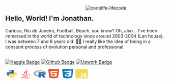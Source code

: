<!--
**jonathanmagliano/jonathanmagliano** is a ✨ _special_ ✨ repository because its `README.md` (this file) appears on your GitHub profile.

Here are some ideas to get you started:

- 🔭 I’m currently working on ...
- 🌱 I’m currently learning ...
- 👯 I’m looking to collaborate on ...
- 🤔 I’m looking for help with ...
- 💬 Ask me about ...
- 📫 How to reach me: ...
- 😄 Pronouns: ...
- ⚡ Fun fact: ...
-->

<img align="right" width="50%" height="50%" src="https://gist.github.com/jonathanmagliano/2ec9ec8086e0d277f6b4bfd44755f12f/raw/1df1f763cedfc9c8b35cfcdcacbe7efb732e0765/code.gif" alt="codelife-lifecode">

## Hello, World! I'm Jonathan.

Carioca, Rio de Janeiro, Football, Beach, you know? Oh, also... I've been immersed in the world of technology since around 2003-2004 (Lan house). I was between 7 and 8 years old. 🤔🔭
I really like the idea of being in a constant process of evolution personal and professional.
<br></br>

[![Kaggle Badge](https://img.shields.io/badge/Kaggle-blue?style=for-the-badge&logo=kaggle&logoColor=white&link=https://kaggle.com/jonathanmagliano)](https://kaggle.com/jonathanmagliano)
[![Github Badge](https://img.shields.io/badge/GitHub-black?style=for-the-badge&logo=github&logoColor=white&link=https://github.com/jonathanmagliano)](https://github.com/jonathanmagliano)
[![Upwork Badge](https://img.shields.io/badge/Upwork-white?style=for-the-badge&logo=upwork&logoColor=success&link=https://upwork.com/ab/flservices/workwith/johntor)](https://upwork.com/ab/flservices/workwith/johntor)
<br>
<div style="display: inline_block">
  <img align="center" alt="John-Python" height="30" width="40" src="https://raw.githubusercontent.com/devicons/devicon/master/icons/python/python-original.svg">
  <img align="center" alt="John-Java" height="30" width="40" src="https://raw.githubusercontent.com/devicons/devicon/master/icons/java/java-plain.svg">
  <img align="center" alt="John-R" height="30" width="40" src="https://raw.githubusercontent.com/devicons/devicon/master/icons/r/r-original.svg">
  <img align="center" alt="John-HTML5" height="30" width="40" src="https://raw.githubusercontent.com/devicons/devicon/master/icons/html5/html5-original.svg">
  <img align="center" alt="John-CSS3" height="30" width="40" src="https://raw.githubusercontent.com/devicons/devicon/master/icons/css3/css3-original.svg">
  <img align="center" alt="John-Javascript" height="30" width="40" src="https://raw.githubusercontent.com/devicons/devicon/master/icons/javascript/javascript-plain.svg">
</div>
</br>

<!-- ##
[![Jonathan Magliano Github Stats](https://github-readme-stats.vercel.app/api?username=jonathanmagliano&show_icons=true&include_all_commits=false&count_private=true&theme=radical)](https://github.com/jonathanmagliano/jonathanmagliano)
[![Top Langs](https://github-readme-stats.vercel.app/api/top-langs/?username=jonathanmagliano&show_icons=true&layout=compact&langs_count=7&theme=radical)](https://github.com/jonathanmagliano/jonathanmagliano)

<a href="https://github.com/jonathanmagliano" target="_blank">
  <img src="https://img.shields.io/badge/Github-black?style=for-the-badge&logo=github&logoColor=white&link=https://github.com/jonathanmagliano">
</a>

<div>
  <a href="https://github.com/jonathanmagliano/jonathanmagliano">
  <img height="180em" src="https://github-readme-stats.vercel.app/api?username=jonathanmagliano&show_icons=true&include_all_commits=false&count_private=true&theme=radical"/>
  <img height="180em" src="https://github-readme-stats.vercel.app/api/top-langs/?username=jonathanmagliano&show_icons=true&layout=compact&langs_count=7&theme=radical"/>
</div>
-->

